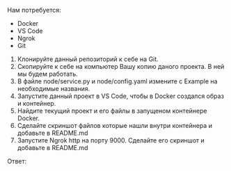 Нам потребуется:
 - Docker
 - VS Code
 - Ngrok
 - Git

1. Клонируйте данный репозиторий к себе на Git.
2. Скопируйте к себе на компьютер Вашу копию даного проекта. В ней мы будем работать.
3. В файле node/service.py и node/config.yaml измените с Example на необходимые названия.
4. Запустите данный проект в VS Code, чтобы в Docker создался образ и контейнер.
5. Найдите текущий проект и его файлы в запущеном контейнере Docker.
6. Сделайте скриншот файлов которые нашли внутри контейнера и добавьте в README.md
7. Запустите Ngrok http на порту 9000. Сделайте его скриншот и добавьте в README.md

Ответ:
